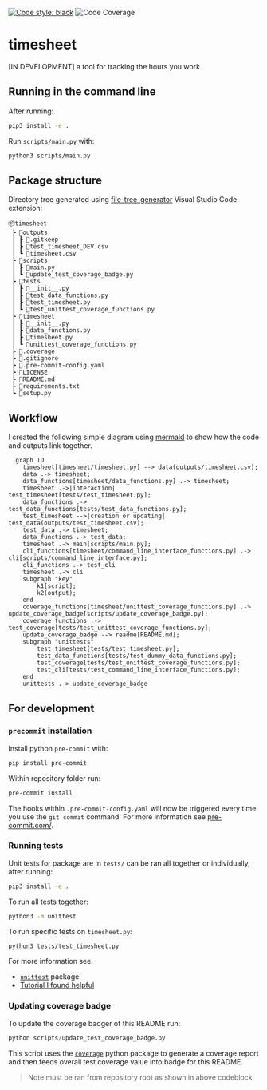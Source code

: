  [![Code style: black](https://img.shields.io/badge/code%20style-black-000000.svg)](https://github.com/psf/black)
 ![Code Coverage](https://img.shields.io/badge/coverage-95.1%25-green)

# timesheet
[IN DEVELOPMENT] a tool for tracking the hours you work

## Running in the command line
After running:
```bash
pip3 install -e .
```

Run `scripts/main.py` with:
```bash
python3 scripts/main.py
```

## Package structure
Directory tree generated using [file-tree-generator](https://marketplace.visualstudio.com/items?itemName=Shinotatwu-DS.file-tree-generator) Visual Studio Code extension:
```
📦timesheet
 ┣ 📂outputs
 ┃ ┣ 📜.gitkeep
 ┃ ┣ 📜test_timesheet_DEV.csv
 ┃ ┗ 📜timesheet.csv
 ┣ 📂scripts
 ┃ ┣ 📜main.py
 ┃ ┗ 📜update_test_coverage_badge.py
 ┣ 📂tests
 ┃ ┣ 📜__init__.py
 ┃ ┣ 📜test_data_functions.py
 ┃ ┣ 📜test_timesheet.py
 ┃ ┗ 📜test_unittest_coverage_functions.py
 ┣ 📂timesheet
 ┃ ┣ 📜__init__.py
 ┃ ┣ 📜data_functions.py
 ┃ ┣ 📜timesheet.py
 ┃ ┗ 📜unittest_coverage_functions.py
 ┣ 📜.coverage
 ┣ 📜.gitignore
 ┣ 📜.pre-commit-config.yaml
 ┣ 📜LICENSE
 ┣ 📜README.md
 ┣ 📜requirements.txt
 ┗ 📜setup.py
```

## Workflow
I created the following simple diagram using [mermaid](https://mermaid.js.org/) to show how the code and outputs link together.

```mermaid
  graph TD
    timesheet[timesheet/timesheet.py] --> data(outputs/timesheet.csv);
    data .-> timesheet;
    data_functions[timesheet/data_functions.py] .-> timesheet;
    timesheet .->|interaction| test_timesheet[tests/test_timesheet.py];
    data_functions .-> test_data_functions[tests/test_data_functions.py];
    test_timesheet -->|creation or updating| test_data(outputs/test_timesheet.csv);
    test_data .-> timesheet;
    data_functions .-> test_data;
    timesheet .-> main[scripts/main.py];
    cli_functions[timesheet/command_line_interface_functions.py] .-> cli[scripts/command_line_interface.py];
    cli_functions .-> test_cli
    timesheet .-> cli
    subgraph "key"
        k1[script];
        k2(output);
    end
    coverage_functions[timesheet/unittest_coverage_functions.py] .-> update_coverage_badge[scripts/update_coverage_badge.py];
    coverage_functions .-> test_coverage[tests/test_unittest_coverage_functions.py];
    update_coverage_badge --> readme[README.md];
    subgraph "unittests"
        test_timesheet[tests/test_timesheet.py];
        test_data_functions[tests/test_dummy_data_functions.py];
        test_coverage[tests/test_unittest_coverage_functions.py];
        test_cli[tests/test_command_line_interface_functions.py];
    end
    unittests .-> update_coverage_badge
```


## For development

### `precommit` installation

Install python `pre-commit` with:
```bash
pip install pre-commit
```

Within repository folder run:
```bash
pre-commit install
```

The hooks within `.pre-commit-config.yaml` will now be triggered every time you use the `git commit` command. For more information see [pre-commit.com/](https://pre-commit.com/).

### Running tests
Unit tests for package are in `tests/` can be ran all together or individually, after running:
```bash
pip3 install -e .
```

To run all tests together:
```bash
python3 -m unittest
```

To run specific tests on `timesheet.py`:
```bash
python3 tests/test_timesheet.py
```

For more information see:
- [`unittest`](https://docs.python.org/3/library/unittest.html) package
- [Tutorial I found helpful](https://realpython.com/python-testing/)

### Updating coverage badge
To update the coverage badger of this README run:
```python
python scripts/update_test_coverage_badge.py
```
This script uses the [`coverage`](https://coverage.readthedocs.io/) python package to generate a coverage report and then feeds overall test coverage value into badge for this README.
> Note must be ran from repository root as shown in above codeblock
